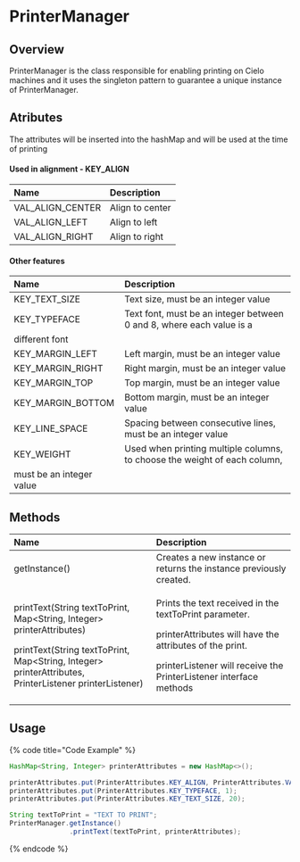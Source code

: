 # PrinterManager

## Overview

PrinterManager is the class responsible for enabling printing on Cielo machines and it uses the singleton pattern to guarantee a unique instance of PrinterManager. 

## Atributes

The attributes will be inserted into the hashMap and will be used at the time of printing

#### Used in alignment - KEY\_ALIGN

| Name | Description |
| :--- | :--- |
| VAL\_ALIGN\_CENTER | Align to center  |
| VAL\_ALIGN\_LEFT | Align to left |
| VAL\_ALIGN\_RIGHT | Align to right |

#### Other features

| Name | Description |
| :--- | :--- |
| KEY\_TEXT\_SIZE | Text size, must be an integer value |
| KEY\_TYPEFACE | Text font, must be an integer between 0 and 8, where each value is a different font |
| KEY\_MARGIN\_LEFT | Left margin, must be an integer value |
| KEY\_MARGIN\_RIGHT | Right margin, must be an integer value |
| KEY\_MARGIN\_TOP | Top margin, must be an integer value |
| KEY\_MARGIN\_BOTTOM | Bottom margin, must be an integer value |
| KEY\_LINE\_SPACE | Spacing between consecutive lines, must be an integer value |
| KEY\_WEIGHT | Used when printing multiple columns, to choose the weight of each column, must be an integer value |

## Methods

<table>
  <thead>
    <tr>
      <th style="text-align:left">Name</th>
      <th style="text-align:left">Description</th>
    </tr>
  </thead>
  <tbody>
    <tr>
      <td style="text-align:left">getInstance()</td>
      <td style="text-align:left">Creates a new instance or returns the instance previously created.</td>
    </tr>
    <tr>
      <td style="text-align:left">
        <p>printText(String textToPrint, Map&lt;String, Integer&gt; printerAttributes)
          <br
          />
        </p>
        <p>printText(String textToPrint, Map&lt;String, Integer&gt; printerAttributes,
          <br
          />PrinterListener printerListener)</p>
      </td>
      <td style="text-align:left">
        <p>Prints the text received in the textToPrint parameter.</p>
        <p></p>
        <p>printerAttributes will have the attributes of the print.</p>
        <p></p>
        <p>printerListener will receive the PrinterListener interface methods</p>
      </td>
    </tr>
  </tbody>
</table>

## Usage

{% code title="Code Example" %}
```java
HashMap<String, Integer> printerAttributes = new HashMap<>();

printerAttributes.put(PrinterAttributes.KEY_ALIGN, PrinterAttributes.VAL_ALIGN_CENTER);
printerAttributes.put(PrinterAttributes.KEY_TYPEFACE, 1);
printerAttributes.put(PrinterAttributes.KEY_TEXT_SIZE, 20);

String textToPrint = "TEXT TO PRINT";
PrinterManager.getInstance()
               .printText(textToPrint, printerAttributes);
```
{% endcode %}



